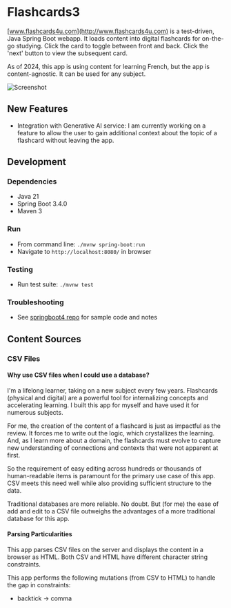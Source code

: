 # Flashcards3
[www.flashcards4u.com](http://www.flashcards4u.com) is a test-driven, Java Spring Boot webapp. 
It loads content into digital flashcards for on-the-go studying. Click the card to toggle between front and back.
Click the 'next' button to view the subsequent card.

As of 2024, this app is using content for learning French, but the app is content-agnostic. 
It can be used for any subject. 

![Screenshot](https://res.cloudinary.com/dckkkjkuz/image/upload/v1658001860/portfolio/flashcards4u-screenshot.png)

## New Features
* Integration with Generative AI service:
  I am currently working on a feature to allow the user to gain additional context about the topic of a flashcard without leaving the app.

## Development

### Dependencies
* Java 21
* Spring Boot 3.4.0
* Maven 3

### Run
* From command line: `./mvnw spring-boot:run`
* Navigate to `http://localhost:8080/` in browser

### Testing
* Run test suite: `./mvnw test`

### Troubleshooting
* See [springboot4 repo](https://github.com/chrisbrickey/springboot4) for sample code and notes

## Content Sources

### CSV Files

#### Why use CSV files when I could use a database? 

I'm a lifelong learner, taking on a new subject every few years. Flashcards (physical and digital) are a powerful tool for internalizing concepts and accelerating learning.
I built this app for myself and have used it for numerous subjects. 

For me, the creation of the content of a flashcard is just as impactful as the review. It forces me to write out the logic, which crystallizes the learning. 
And, as I learn more about a domain, the flashcards must evolve to capture new understanding of connections and contexts that were not apparent at first.

So the requirement of easy editing across hundreds or thousands of human-readable items is paramount for the primary use case of this app. CSV meets this need well while also providing sufficient structure to the data. 

Traditional databases are more reliable. No doubt. But (for me) the ease of add and edit to a CSV file outweighs the advantages of a more traditional database for this app. 

#### Parsing Particularities

This app parses CSV files on the server and displays the content in a browser as HTML. Both CSV and HTML have different character string constraints. 

This app performs the following mutations (from CSV to HTML) to handle the gap in constraints:
* backtick -> comma